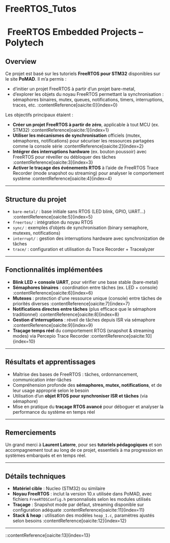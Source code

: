 ﻿# FreeRTOS_Tutos
# ​ FreeRTOS Embedded Projects – Polytech

##  Overview
Ce projet est basé sur les tutoriels **FreeRTOS pour STM32** disponibles sur le site **PoMAD**. Il m’a permis :
- d’initier un projet FreeRTOS à partir d’un projet bare-metal,
- d’explorer les objets du noyau FreeRTOS permettant la synchronisation : sémaphores binaires, mutex, queues, notifications, timers, interruptions, traces, etc. :contentReference[oaicite:0]{index=0}

Les objectifs principaux étaient :
- **Créer un projet FreeRTOS à partir de zéro**, applicable à tout MCU (ex. STM32) :contentReference[oaicite:1]{index=1}  
- **Utiliser les mécanismes de synchronisation** officiels (mutex, sémaphores, notifications) pour sécuriser les ressources partagées comme la console série :contentReference[oaicite:2]{index=2}  
- **Intégrer des interruptions hardware** (ex. bouton poussoir) avec FreeRTOS pour réveiller ou débloquer des tâches :contentReference[oaicite:3]{index=3}  
- **Activer le traçage des événements RTOS** à l’aide de FreeRTOS Trace Recorder (mode snapshot ou streaming) pour analyser le comportement système :contentReference[oaicite:4]{index=4}

---

##  Structure du projet
- `bare-metal/` : base initiale sans RTOS (LED blink, GPIO, UART…) :contentReference[oaicite:5]{index=5}  
- `freertos/` : intégration du noyau RTOS  
- `sync/` : exemples d’objets de synchronisation (binary semaphore, mutexes, notifications)  
- `interrupt/` : gestion des interruptions hardware avec synchronization de tâches  
- `trace/` : configuration et utilisation du Trace Recorder + Tracealyzer

---

##  Fonctionnalités implémentées
- **Blink LED + console UART**, pour vérifier une base stable (bare-metal)  
- **Sémaphores binaires** : coordination entre tâches (ex. LED + console) :contentReference[oaicite:6]{index=6}  
- **Mutexes** : protection d'une ressource unique (console) entre tâches de priorités diverses :contentReference[oaicite:7]{index=7}  
- **Notifications directes entre tâches** (plus efficace que le sémaphore traditionnel) :contentReference[oaicite:8]{index=8}  
- **Gestion d'interruptions** : réveil de tâches depuis ISR via sémaphore :contentReference[oaicite:9]{index=9}  
- **Traçage temps réel** du comportement RTOS (snapshot & streaming modes) via Percepio Trace Recorder :contentReference[oaicite:10]{index=10}

---

##  Résultats et apprentissages
- Maîtrise des bases de FreeRTOS : tâches, ordonnancement, communication inter-tâches  
- Compréhension profonde des **sémaphores, mutex, notifications**, et de leur usage approprié selon le besoin  
- Utilisation d’un **objet RTOS pour synchroniser ISR et tâches** (via sémaphore)  
- Mise en pratique du **traçage RTOS avancé** pour déboguer et analyser la performance du système en temps réel

---

##  Remerciements
Un grand merci à **Laurent Latorre**, pour ses **tutoriels pédagogiques** et son accompagnement tout au long de ce projet, essentiels à ma progression en systèmes embarqués et en temps réel.

---

##  Détails techniques
- **Matériel cible** : Nucleo (STM32) ou similaire  
- **Noyau FreeRTOS** : inclut la version 10.x utilisée dans PoMAD, avec fichiers `FreeRTOSConfig.h` personnalisés selon les modules utilisés  
- **Traçage** : Snapshot mode par défaut, streaming disponible sur configuration adéquate :contentReference[oaicite:11]{index=11}  
- **Stack & heap** : utilisation des modèles `heap_1.c`, paramètres ajustés selon besoins :contentReference[oaicite:12]{index=12}

---

::contentReference[oaicite:13]{index=13}

